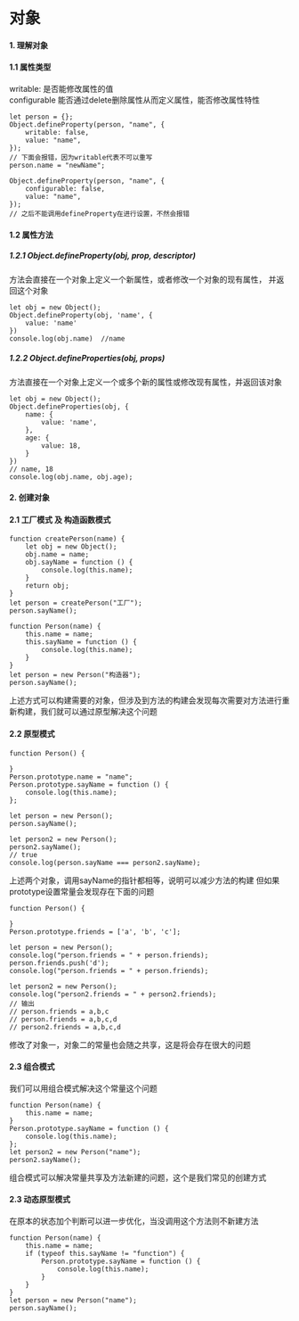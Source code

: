# 对象

#### 1. 理解对象
#### 1.1 属性类型

writable: 是否能修改属性的值</br>
configurable 能否通过delete删除属性从而定义属性，能否修改属性特性

```
let person = {};
Object.defineProperty(person, "name", {
    writable: false,
    value: "name",
});
// 下面会报错，因为writable代表不可以重写
person.name = "newName";
```

```
Object.defineProperty(person, "name", {
    configurable: false,
    value: "name",
});
// 之后不能调用defineProperty在进行设置，不然会报错
```

#### 1.2 属性方法

##### 1.2.1 Object.defineProperty(obj, prop, descriptor)
方法会直接在一个对象上定义一个新属性，或者修改一个对象的现有属性， 并返回这个对象

```
let obj = new Object();
Object.defineProperty(obj, 'name', {
    value: 'name'
})
console.log(obj.name)  //name
``` 

##### 1.2.2 Object.defineProperties(obj, props)
方法直接在一个对象上定义一个或多个新的属性或修改现有属性，并返回该对象

``` 
let obj = new Object();
Object.defineProperties(obj, {
    name: {
        value: 'name',
    },
    age: {
        value: 18,
    }
})
// name, 18
console.log(obj.name, obj.age);
``` 

#### 2. 创建对象
#### 2.1 工厂模式 及 构造函数模式
``` 
function createPerson(name) {
    let obj = new Object();
    obj.name = name;
    obj.sayName = function () {
        console.log(this.name);
    }
    return obj;
}
let person = createPerson("工厂");
person.sayName();
``` 

``` 
function Person(name) {
    this.name = name;
    this.sayName = function () {
        console.log(this.name);
    }
}
let person = new Person("构造器");
person.sayName();
``` 
上述方式可以构建需要的对象，但涉及到方法的构建会发现每次需要对方法进行重新构建，我们就可以通过原型解决这个问题

#### 2.2 原型模式

``` 
function Person() {

}
Person.prototype.name = "name";
Person.prototype.sayName = function () {
    console.log(this.name);
};

let person = new Person();
person.sayName();

let person2 = new Person();
person2.sayName();
// true
console.log(person.sayName === person2.sayName);
``` 
上述两个对象，调用sayName的指针都相等，说明可以减少方法的构建
但如果prototype设置常量会发现存在下面的问题
``` 
function Person() {

}
Person.prototype.friends = ['a', 'b', 'c'];

let person = new Person();
console.log("person.friends = " + person.friends);
person.friends.push('d');
console.log("person.friends = " + person.friends);

let person2 = new Person();
console.log("person2.friends = " + person2.friends);
// 输出
// person.friends = a,b,c
// person.friends = a,b,c,d
// person2.friends = a,b,c,d
``` 

修改了对象一，对象二的常量也会随之共享，这是将会存在很大的问题

#### 2.3 组合模式

我们可以用组合模式解决这个常量这个问题

``` 
function Person(name) {
    this.name = name;
}
Person.prototype.sayName = function () {
    console.log(this.name);
};
let person2 = new Person("name");
person2.sayName();
```

组合模式可以解决常量共享及方法新建的问题，这个是我们常见的创建方式

#### 2.3 动态原型模式

在原本的状态加个判断可以进一步优化，当没调用这个方法则不新建方法

```
function Person(name) {
    this.name = name;
    if (typeof this.sayName != "function") {
        Person.prototype.sayName = function () {
            console.log(this.name);
        }
    }
}
let person = new Person("name");
person.sayName();
```


